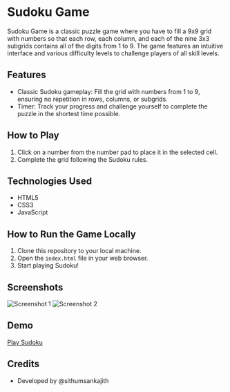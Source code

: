# Sudoku Game

Sudoku Game is a classic puzzle game where you have to fill a 9x9 grid with numbers so that each row, each column, and each of the nine 3x3 subgrids contains all of the digits from 1 to 9. The game features an intuitive interface and various difficulty levels to challenge players of all skill levels.

## Features
- Classic Sudoku gameplay: Fill the grid with numbers from 1 to 9, ensuring no repetition in rows, columns, or subgrids.
- Timer: Track your progress and challenge yourself to complete the puzzle in the shortest time possible.

## How to Play
1. Click on a number from the number pad to place it in the selected cell.
2. Complete the grid following the Sudoku rules.

## Technologies Used
- HTML5
- CSS3
- JavaScript

## How to Run the Game Locally
1. Clone this repository to your local machine.
2. Open the `index.html` file in your web browser.
3. Start playing Sudoku!

## Screenshots
![Screenshot 1](path/to/sudoku-screenshot1.png)
![Screenshot 2](path/to/sudoku-screenshot2.png)

## Demo
[Play Sudoku](https://sithumsankajith.github.io/sudoku-web-game/)

## Credits
- Developed by @sithumsankajith
